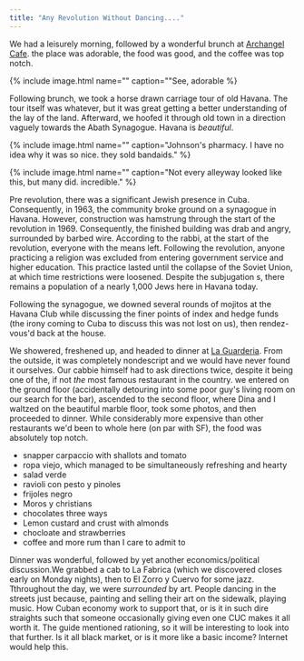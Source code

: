 ```yaml
---
title: "Any Revolution Without Dancing...."
---
```

We had a leisurely morning, followed by a wonderful brunch at [Archangel Cafe](). the place was adorable, the food was good, and the coffee was top notch. 

{% include image.html name="" caption=""See, adorable %} 

Following brunch, we took a horse drawn carriage tour of old Havana. The tour itself was whatever, but it was great getting a better understanding of the lay of the land. Afterward, we hoofed it through old town in a direction vaguely towards the Abath Synagogue. Havana is *beautiful*.

{% include image.html name="" caption="Johnson's pharmacy. I have no idea why it was so nice. they sold bandaids." %}

{% include image.html name="" caption="Not every alleyway looked like this, but many did. incredible." %}

Pre revolution, there was a significant Jewish presence in Cuba. Consequently, in 1963, the community broke ground on a synagogue in Havana. However, construction was hamstrung  through the start of the revolution in 1969. Consequently, the finished building was drab and angry, surrounded by barbed wire. According to the rabbi, at the start of the revolution, everyone with the means left. Following the revolution, anyone practicing a religion was excluded from entering government service and higher education. This practice lasted until the collapse of the Soviet Union,  at which time restrictions were loosened. Despite the subjugation s, there remains a population of a nearly 1,000 Jews here in Havana today.

Following the synagogue, we downed several rounds of mojitos at the Havana Club while discussing the finer points of index and hedge funds (the irony coming to Cuba to discuss this was not lost on us), then rendez-vous'd back at the house.

We showered, freshened up, and headed to dinner at [La Guarderia](). From the outside, it was completely nondescript and we would have never found it ourselves. Our cabbie himself had to ask directions twice, despite it being one of the, if not *the* most famous restaurant in the country. we entered on the ground floor (accidentally detouring into some poor guy's living room on our search for the bar), ascended to the second floor, where Dina and I waltzed on the beautiful marble floor, took some photos, and then proceeded to dinner.  While considerably more expensive than other restaurants we'd been to whole here (on par with SF), the food was absolutely top notch. 

- snapper carpaccio with shallots and tomato
- ropa viejo, which managed to be simultaneously refreshing and hearty
- salad verde
- ravioli con pesto y pinoles 
- frijoles negro
- Moros y christians
- chocolates three ways
- Lemon custard and crust with almonds
- chocloate and strawberries
- coffee and more rum than I care to admit to

Dinner was wonderful, followed by yet another economics/political discussion.We grabbed a cab to La Fabrica (which we discovered closes early on Monday nights), then to El Zorro y Cuervo for some jazz.
Tthroughout the day, we were *surrounded* by art. People dancing in the streets just because, painting and selling their art on the sidewalk, playing music. How Cuban economy work to support that, or is it in such dire straights such that someone occasionally giving even one CUC makes it all worth it. The guide mentioned rationing, so it will be interesting to look into that further. Is it all black market, or is it more like a basic income? Internet would help this. 
